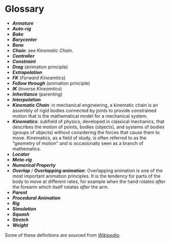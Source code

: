 # Glossary

- ***Armature***
- ***Auto-rig***
- ***Bake***
- ***Barycenter***
- ***Bone***
- ***Chain***: see *Kinematic Chain*.
- ***Controller***
- ***Constraint***
- ***Drag*** (animation principle)
- ***Extrapolation***
- ***FK*** (*Forward Kineamtics*)
- ***Follow through*** (animation principle)
- ***IK*** (*Inverse Kineamtics*)
- ***Inheritance*** (parenting)
- ***Interpolation***
- ***Kinematic Chain***: in mechanical engineering, a kinematic chain is an assembly of rigid bodies connected by joints to provide constrained motion that is the mathematical model for a mechanical system.
- ***Kinematics***: subfield of physics, developed in classical mechanics, that describes the motion of points, bodies (objects), and systems of bodies (groups of objects) without considering the forces that cause them to move. Kinematics, as a field of study, is often referred to as the "geometry of motion" and is occasionally seen as a branch of mathematics.
- ***Locator***
- ***Meta-rig***
- ***Numerical Property***
- ***Overlap*** / ***Overlapping animation***: Overlapping animation is one of the most important animation principles. It is the tendency for parts of the body to move at different rates, for example when the hand rotates *after* the forearm which itself rotates *after* the arm.
- ***Parent***
- ***Procedural Animation***
- ***Rig***
- ***Simulation***
- ***Squash***
- ***Stretch***
- ***Weight***

Some of these definitions are sourced from *[Wikipedia](https://wikipedia.org)*.